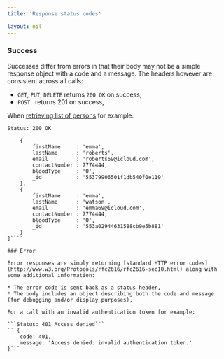 ```yaml
---
title: 'Response status codes'

layout: nil
---
```


### Success

Successes differ from errors in that their body may not be a simple response object with a code and a message. The headers however are consistent across all calls:

* `GET`, `PUT`, `DELETE` returns `200 OK` on success,
* `POST ` returns 201 on success,

When [retrieving list of persons](#/get-list-persons) for example:

```Status: 200 OK```
```[
	{
		firstName     : 'emma',
		lastName      : 'roberts',
		email         : 'roberts69@icloud.com',
		contactNumber : 7774444,
		bloodType     : 'O',
		_id           : '55379906501f1db540f0e119'
	},
	{
		firstName     : 'emma',
		lastName      : 'watson',
		email         : 'emma69@icloud.com',
		contactNumber : 7774444,
		bloodType     : 'O',
		_id           : '553a02944631588cb9e5b881'
	}
]````

### Error

Error responses are simply returning [standard HTTP error codes](http://www.w3.org/Protocols/rfc2616/rfc2616-sec10.html) along with some additional information:

* The error code is sent back as a status header,
* The body includes an object describing both the code and message (for debugging and/or display purposes),

For a call with an invalid authentication token for example:

```Status: 401 Access denied```
```{
    code: 401,
    message: 'Access denied: invalid authentication token.'
}```
